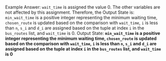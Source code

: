 Example Answer:
`wait_time` is assigned the value 0. The other variables are not affected by this assignment. Therefore, the Output State is: `min_wait_time` is a positive integer representing the minimum waiting time, `chosen_route` is updated based on the comparison with `wait_time`, `i` is less than `n`, `s_i` and `d_i` are assigned based on the tuple at index `i` in the `bus_routes` list, and `wait_time` is 0.
Output State: **`min_wait_time` is a positive integer representing the minimum waiting time, `chosen_route` is updated based on the comparison with `wait_time`, `i` is less than `n`, `s_i` and `d_i` are assigned based on the tuple at index `i` in the `bus_routes` list, and `wait_time` is 0**
